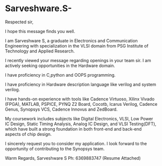 # Sarveshware.S-
Respected sir,

I hope this message finds you well.

I am Sarveshware S, a graduate in Electronics and Communication Engineering with specialization in the VLSI domain from PSG Institute of Technology and Applied Research.

I recently viewed your message regarding openings in your team sir. I am actively seeking opportunities in the Hardware domain.

I have proficiency in C,python and OOPS programming.

I have proficiency in Hardware description language like verilog and system verilog.

I have hands-on experience with tools like Cadence Virtuoso, Xilinx Vivado (FPGA), MATLAB, PSPICE, PYNQ Z2 Board, Cocotb, Icarus Verilog, Cadence Genus, Synopsys VCS, Cadence Innovus and ZedBoard.

My coursework includes subjects like Digital Electronics, VLSI, Low Power IC Design, Static Timing Analysis, Analog IC Design, and VLSI Testing(DFT), which have built a strong foundation in both front-end and back-end aspects of chip design.

I sincerely request you to consider my application. I look forward to the opportunity of contributing to the Synopsys team.

Warm Regards,
Sarveshware S
Ph: 6369883747
(Resume Attached)
